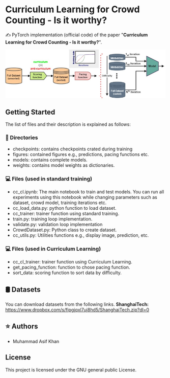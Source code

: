 # Curriculum Learning for Crowd Counting - Is it worthy?
✍️ PyTorch implementation (official code) of the paper "**Curriculum Learning for Crowd Counting - Is it worthy?**".


![alt text](https://github.com/muasifk/CLCC/blob/main/clcc.jpg?raw=true)

## Getting Started
The list of files and their description is explained as follows:

### 💼 Directories
- checkpoints: contains checkpoints crated during training
- figures: contained figures e.g., predictions, pacing functions etc.
- models: contains complete models.
- weights:  contains model weights as dictionaries.

### 💻 Files (used in standard training)
- cc_cl.ipynb:  The main notebook to train and test models. You can run all experiments using this notebook while changing parameters such as dataset, crowd model, training iterations etc.
- cc_load_data.py:  python function to load dataset.
- cc_trainer: trainer function using standard training.
- train.py: training loop implementation.
- validate.py:  validation loop implementation
- CrowdDataset.py:  Python class to create dataset.
- cc_utils.py: Utilities functions e.g., display image, prediction, etc.

### 💻 Files (used in Curriculum Learning)
- cc_cl_trainer:  trainer function using Curriculum Learning.
- get_pacing_function:  function to chose pacing function.
- sort_data:  scoring function to sort data by difficulty.

## 🛢 Datasets
You can download datasets from the following links.
**ShanghaiTech:**  https://www.dropbox.com/s/fipgjqxl7uj8hd5/ShanghaiTech.zip?dl=0


## ⭐️ Authors
- Muhammad Asif Khan

## License
This project is licensed under the GNU general public License.
